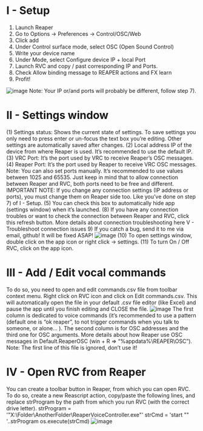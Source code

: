# I - Setup

1)	Launch Reaper
2)	Go to Options -> Preferences -> Control/OSC/Web
3)	Click add
4)	Under Control surface mode, select OSC (Open Sound Control)
5)	Write your device name
6)	Under Mode, select Configure device IP + local Port
7)	Launch RVC and copy / past corresponding IP and Ports.
8)	Check Allow binding message to REAPER actions and FX learn
9)	Profit!

![image](https://user-images.githubusercontent.com/78812716/180656549-f76693ce-e40f-4adc-b2ab-f04e4b67a3b7.png)
Note: Your IP or/and ports will probably be different, follow step 7).

# II - Settings window
(1) Settings status: Shows the current state of settings. To save settings you only need to press enter or un-focus the text box you’re editing. Other settings are automatically saved after changes.
(2) Local address IP of the device from where Reaper is used. It’s recommended to use the default IP.
(3) VRC Port: It’s the port used by VRC to receive Reaper’s OSC messages. 
(4) Reaper Port: It’s the port used by Reaper to receive VRC OSC messages. 
Note: You can also set ports manually. It’s recommended to use values between 1025 and 65535. Just keep in mind that to allow connection between Reaper and RVC, both ports need to be free and different.
IMPORTANT NOTE: If you change any connection settings (IP address or ports), you must change them on Reaper side too. Like you’ve done on step 7) of I - Setup.
(5) You can check this box to automatically hide app (settings window) when it’s launched.
(8) If you have any connection troubles or want to check the connection between Reaper and RVC, click this refresh button. More details about connection troubleshooting here V - Troubleshoot connection issues
9) If you catch a bug, send it to me via email, github! It will be fixed ASAP!
![image](https://user-images.githubusercontent.com/78812716/180656523-59ba8aad-6a20-4610-a0f0-1f4a10d6b3df.png)
(10) To open settings window, double click on the app icon or right click -> settings. 
(11) To turn On / Off RVC, click on the app icon. 

# III - Add / Edit vocal commands
To do so, you need to open and edit commands.csv file from toolbar context menu. Right click on RVC icon and click on Edit commands.csv.
This will automatically open the file in your default .csv file editor (like Excel) and pause the app until you finish editing and CLOSE the file.
![image](https://user-images.githubusercontent.com/78812716/180656504-a42afbcf-cf97-4990-ad6e-3fb670ff081b.png)
The first column is dedicated to voice commands (it’s recommended to use a pattern (default one is “ok reaper”, to not trigger commands when you talk to someone, or alone… ).
The second column is for OSC addresses and the third one for OSC arguments. More details about how Reaper use OSC messages in Default.ReaperOSC (win + R => “%appdata%\REAPER\OSC”). Note: The first line of this file is ignored, don’t use it!

# IV - Open RVC from Reaper

You can create a toolbar button in Reaper, from which you can open RVC. To do so, create a new Reascript action, copy/paste the following lines, and replace strProgram by the path from which you run RVC (with the correct drive letter).
strProgram = '"X:\\Folder\\AnotherFolder\\ReaperVoiceController.exe"'
strCmd = 'start "" '..strProgram
os.execute(strCmd)
![image](https://user-images.githubusercontent.com/78812716/180656487-40391961-f901-4853-8989-fe99f359d6ee.png)

